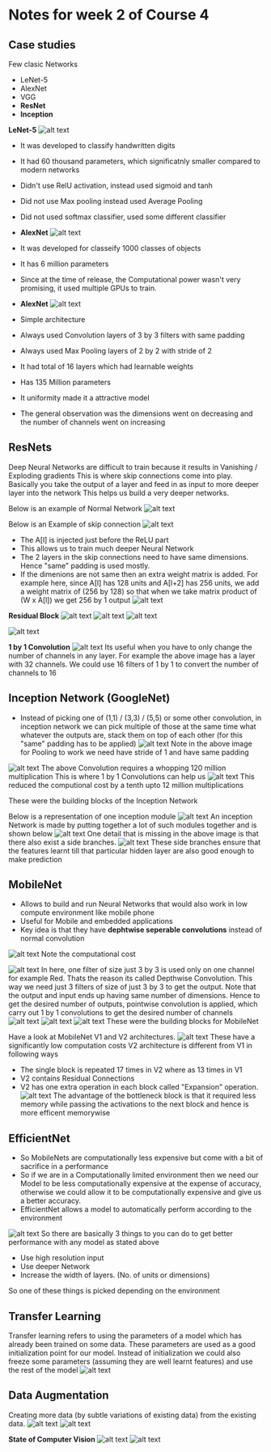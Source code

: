 # Notes for week 2 of Course 4

## Case studies

Few clasic Networks

* LeNet-5
* AlexNet
* VGG
* **ResNet**
* **Inception**

**LeNet-5**
![alt text](imgs/image-15.png)

* It was developed to classify handwritten digits
* It had 60 thousand parameters, which significatnly smaller compared to modern networks
* Didn't use RelU activation, instead used sigmoid and tanh
* Did not use Max pooling instead used Average Pooling
* Did not used softmax classifier, used some different classifier

* **AlexNet**
![alt text](imgs/image-16.png)

* It was developed for classeify 1000 classes of objects
* It has 6 million parameters
* Since at the time of release, the Computational power wasn't very promising, it used multiple GPUs to train.

* **AlexNet**
![alt text](imgs/image-17.png)

* Simple architecture
* Always used Convolution layers of 3 by 3 filters with same padding
* Always used Max Pooling layers of 2 by 2 with stride of 2
* It had total of 16 layers which had learnable weights
* Has 135 Million parameters
* It uniformity made it a attractive model
* The general observation was the dimensions went on decreasing and the number of channels went on increasing

## ResNets

Deep Neural Networks are difficult to train because it results in Vanishing / Exploding gradients
This is where skip connections come into play. Basically you take the output of a layer and feed in as input to more deeper layer into the network
This helps us build a very deeper networks.

Below is an example of Normal Network
![alt text](imgs/image-18.png)

Below is an Example of skip connection
![alt text](imgs/image-19.png)

* The A[l] is injected just before the ReLU part
* This allows us to train much deeper Neural Network
* The 2 layers in the skip connections need to have same dimensions. Hence "same" padding is used mostly.
* If the dimenions are not same then an extra weight matrix is added.
For example here, since A[l] has 128 units and A[l+2] has 256 units, we add a weight matrix of (256 by 128) so that when we take matrix product of (W x A[l]) we get 256 by 1 output
![alt text](imgs/image-23.png)

**Residual Block**
![alt text](imgs/image-20.png)
![alt text](imgs/image-21.png)
![alt text](imgs/image-22.png)

![alt text](imgs/image-24.png)

**1 by 1 Convolution**
![alt text](imgs/image-25.png)
Its useful when you have to only change the number of channels in any layer.
For example the above image has a layer with 32 channels. We could use 16 filters of 1 by 1 to convert the number of channels to 16

## Inception Network (GoogleNet)

* Instead of picking one of (1,1) / (3,3) / (5,5) or some other convolution, in inception network we can pick multiple of those at the same time what whatever the outputs are, stack them on top of each other (for this "same" padding has to be applied)
![alt text](imgs/image-26.png)
Note in the above image for Pooling to work we need have stride of 1 and have same padding

![alt text](imgs/image-29.png)
The above Convolution requires a whopping 120 million multiplication
This is where 1 by 1 Convolutions can help us
![alt text](imgs/image-30.png)
This reduced the computional cost by a tenth upto 12 million multiplications

These were the building blocks of the Inception Network

Below is a representation of one inception module
![alt text](imgs/image-31.png)
An inception Network is made by putting together a lot of such modules together and is shown below
![alt text](imgs/image-32.png)
One detail that is missing in the above image is that there also exist a side branches.
![alt text](imgs/image-33.png)
These side branches ensure that the features learnt till that particular hidden layer are also good enough to make prediction

## MobileNet

* Allows to build and run Neural Networks that would also work in low compute environment like mobile phone
* Useful for Mobile and embedded applications
* Key idea is that they have **dephtwise seperable convolutions** instead of normal convolution

![alt text](imgs/image-34.png)
Note the computational cost

![alt text](imgs/image-35.png)
In here, one filter of size just 3 by 3  is used only on one channel for example Red. Thats the reason its called Depthwise Convolution. This way we need just 3 filters of size of just 3 by 3 to get the output.
Note that the output and input ends up having same number of dimensions.
Hence to get the desired number of outputs, pointwise convolution is applied, which carry out 1 by 1 convolutions to get the desired number of channels
![alt text](imgs/image-36.png)
![alt text](imgs/image-37.png)
![alt text](imgs/image-38.png)
These were the building blocks for MobileNet

Have a look at MobileNet V1 and V2 architectures.
![alt text](imgs/image-39.png)
These have a significantly low computation costs
V2 architecture is different from V1 in following ways

* The single block is repeated 17 times in V2 where as 13 times in V1
* V2 contains Residual Connections
* V2 has one extra operation in each block called "Expansion" operation.
![alt text](imgs/image-40.png)
The advantage of the bottleneck block is that it required less memory while passing the activations to the next block and hence is more efficent memorywise

## EfficientNet

* So MobileNets are computationally less expensive but come with a bit of sacrifice in a performance
* So if we are in a Computationally limited environment then we need our Model to be less computationally expensive at the expense of accuracy, otherwise we could allow it to be computationally expensive and give us a better accuracy.
* EfficientNet allows a model to automatically perform according to the environment

![alt text](imgs/image-41.png)
So there are basically 3 things to you can do to get better performance with any model as stated above

* Use high resolution input
* Use deeper Network
* Increase the width of layers. (No. of units or dimensions)

So one of these things is picked depending on the environment

## Transfer Learning

Transfer learning refers to using the parameters of a model which has already been trained on some data. These parameters are used as a good initialization point for our model.
Instead of initialization we could also freeze some parameters (assuming they are well learnt features) and use the rest of the model
![alt text](imgs/image-42.png)

## Data Augmentation

Creating more data (by subtle variations of existing data) from the existing data.
![alt text](imgs/image-43.png)
![alt text](imgs/image-44.png)

**State of Computer Vision**
![alt text](imgs/image-45.png)
![alt text](imgs/image-46.png)
